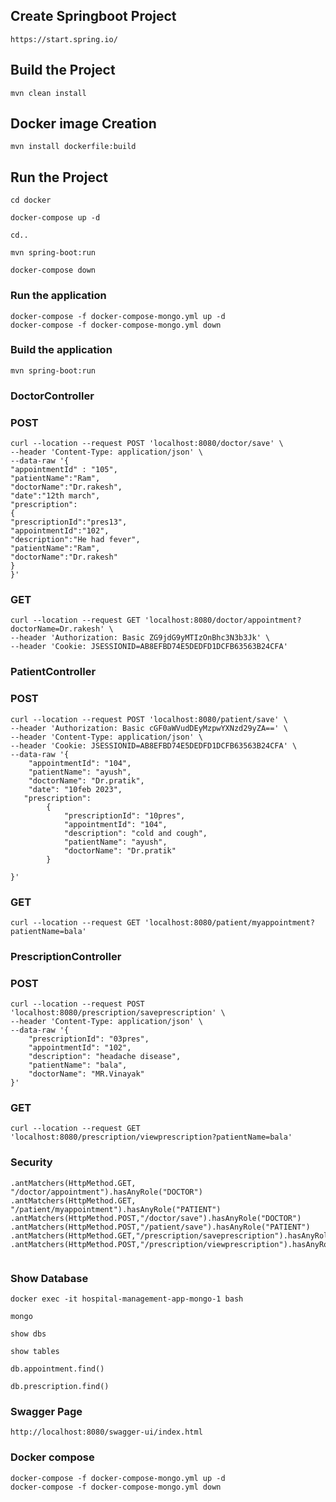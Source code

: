 ## Create Springboot Project
```
https://start.spring.io/
```

## Build the Project
```
mvn clean install 
```

## Docker image Creation
```
mvn install dockerfile:build
```

## Run the Project
```
cd docker
```
```
docker-compose up -d
```
```
cd..
```
```
mvn spring-boot:run
```
```
docker-compose down
```

### Run the application

```
docker-compose -f docker-compose-mongo.yml up -d
docker-compose -f docker-compose-mongo.yml down
```

### Build the application
```
mvn spring-boot:run
```

### DoctorController

### POST

```
curl --location --request POST 'localhost:8080/doctor/save' \
--header 'Content-Type: application/json' \
--data-raw '{
"appointmentId" : "105",
"patientName":"Ram",
"doctorName":"Dr.rakesh",
"date":"12th march",
"prescription":
{
"prescriptionId":"pres13",
"appointmentId":"102",
"description":"He had fever",
"patientName":"Ram",
"doctorName":"Dr.rakesh"
}
}'

```

### GET

```
curl --location --request GET 'localhost:8080/doctor/appointment?doctorName=Dr.rakesh' \
--header 'Authorization: Basic ZG9jdG9yMTIzOnBhc3N3b3Jk' \
--header 'Cookie: JSESSIONID=AB8EFBD74E5DEDFD1DCFB63563B24CFA'

```
### PatientController

### POST

```
curl --location --request POST 'localhost:8080/patient/save' \
--header 'Authorization: Basic cGF0aWVudDEyMzpwYXNzd29yZA==' \
--header 'Content-Type: application/json' \
--header 'Cookie: JSESSIONID=AB8EFBD74E5DEDFD1DCFB63563B24CFA' \
--data-raw '{
    "appointmentId": "104",
    "patientName": "ayush",
    "doctorName": "Dr.pratik",
    "date": "10feb 2023",
   "prescription": 
        {
            "prescriptionId": "10pres",
            "appointmentId": "104",
            "description": "cold and cough",
            "patientName": "ayush",
            "doctorName": "Dr.pratik"
        }
    
}'
```

### GET

```
curl --location --request GET 'localhost:8080/patient/myappointment?patientName=bala'

```

### PrescriptionController

### POST

```
curl --location --request POST 'localhost:8080/prescription/saveprescription' \
--header 'Content-Type: application/json' \
--data-raw '{
    "prescriptionId": "03pres",
    "appointmentId": "102",
    "description": "headache disease",
    "patientName": "bala",
    "doctorName": "MR.Vinayak"
}'
```

### GET

```
curl --location --request GET 'localhost:8080/prescription/viewprescription?patientName=bala'
```

### Security

```
.antMatchers(HttpMethod.GET, "/doctor/appointment").hasAnyRole("DOCTOR")
.antMatchers(HttpMethod.GET, "/patient/myappointment").hasAnyRole("PATIENT")
.antMatchers(HttpMethod.POST,"/doctor/save").hasAnyRole("DOCTOR")
.antMatchers(HttpMethod.POST,"/patient/save").hasAnyRole("PATIENT")
.antMatchers(HttpMethod.GET,"/prescription/saveprescription").hasAnyRole("PATIENT","DOCTOR")
.antMatchers(HttpMethod.POST,"/prescription/viewprescription").hasAnyRole("PATIENT","DOCTOR")
                
```

### Show Database

```
docker exec -it hospital-management-app-mongo-1 bash

mongo

show dbs

show tables

db.appointment.find()

db.prescription.find()

```

### Swagger Page

```
http://localhost:8080/swagger-ui/index.html

```

### Docker compose

```
docker-compose -f docker-compose-mongo.yml up -d
docker-compose -f docker-compose-mongo.yml down
```